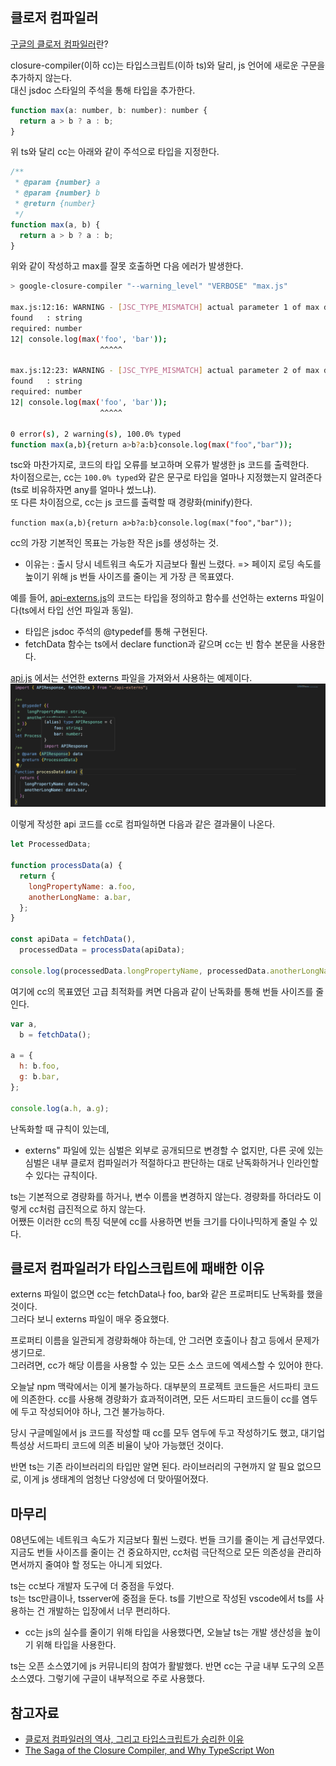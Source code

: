 ## 클로저 컴파일러

[구글의 클로저 컴파일러](https://github.com/google/closure-compiler)란?

closure-compiler(이하 cc)는 타입스크립트(이하 ts)와 달리, js 언어에 새로운 구문을 추가하지 않는다.
<br>대신 jsdoc 스타일의 주석을 통해 타입을 추가한다.

```js
function max(a: number, b: number): number {
  return a > b ? a : b;
}
```

위 ts와 달리 cc는 아래와 같이 주석으로 타입을 지정한다.

```js
/**
 * @param {number} a
 * @param {number} b
 * @return {number}
 */
function max(a, b) {
  return a > b ? a : b;
}
```

위와 같이 작성하고 max를 잘못 호출하면 다음 에러가 발생한다.

```bash
> google-closure-compiler "--warning_level" "VERBOSE" "max.js"

max.js:12:16: WARNING - [JSC_TYPE_MISMATCH] actual parameter 1 of max does not match formal parameter
found   : string
required: number
12| console.log(max('foo', 'bar'));
                    ^^^^^

max.js:12:23: WARNING - [JSC_TYPE_MISMATCH] actual parameter 2 of max does not match formal parameter
found   : string
required: number
12| console.log(max('foo', 'bar'));
                    ^^^^^

0 error(s), 2 warning(s), 100.0% typed
function max(a,b){return a>b?a:b}console.log(max("foo","bar"));
```

tsc와 마찬가지로, 코드의 타입 오류를 보고하며 오류가 발생한 js 코드를 출력한다.
<br>차이점으로는, cc는 `100.0% typed`와 같은 문구로 타입을 얼마나 지정했는지 알려준다(ts로 비유하자면 any를 얼마나 썼느냐).
<br>또 다른 차이점으로, cc는 js 코드를 출력할 때 경량화(minify)한다.

`function max(a,b){return a>b?a:b}console.log(max("foo","bar"));`

cc의 가장 기본적인 목표는 가능한 작은 js를 생성하는 것.

- 이유는 : 출시 당시 네트워크 속도가 지금보다 훨씬 느렸다. => 페이지 로딩 속도를 높이기 위해 js 번들 사이즈를 줄이는 게 가장 큰 목표였다.

예를 들어, [api-externs.js](./cc-example/api-externs.js)의 코드는 타입을 정의하고 함수를 선언하는 externs 파일이다(ts에서 타입 선언 파일과 동일).

- 타입은 jsdoc 주석의 @typedef를 통해 구현된다.
- fetchData 함수는 ts에서 declare function과 같으며 cc는 빈 함수 본문을 사용한다.

[api.js](./cc-example/api.js) 에서는 선언한 externs 파일을 가져와서 사용하는 예제이다.
![Alt text](image.png)

이렇게 작성한 api 코드를 cc로 컴파일하면 다음과 같은 결과물이 나온다.

```js
let ProcessedData;

function processData(a) {
  return {
    longPropertyName: a.foo,
    anotherLongName: a.bar,
  };
}

const apiData = fetchData(),
  processedData = processData(apiData);

console.log(processedData.longPropertyName, processedData.anotherLongName);
```

여기에 cc의 목표였던 고급 최적화를 켜면 다음과 같이 난독화를 통해 번들 사이즈를 줄인다.

```js
var a,
  b = fetchData();

a = {
  h: b.foo,
  g: b.bar,
};

console.log(a.h, a.g);
```

난독화할 때 규칙이 있는데,

- externs" 파일에 있는 심벌은 외부로 공개되므로 변경할 수 없지만, 다른 곳에 있는 심벌은 내부 클로저 컴파일러가 적절하다고 판단하는 대로 난독화하거나 인라인할 수 있다는 규칙이다.

ts는 기본적으로 경량화를 하거나, 변수 이름을 변경하지 않는다. 경량화를 하더라도 이렇게 cc처럼 급진적으로 하지 않는다.
<br>어쨌든 이러한 cc의 특징 덕분에 cc를 사용하면 번들 크기를 다이나믹하게 줄일 수 있다.

## 클로저 컴파일러가 타입스크립트에 패배한 이유

externs 파일이 없으면 cc는 fetchData나 foo, bar와 같은 프로퍼티도 난독화를 했을 것이다.
<br>그러다 보니 externs 파일이 매우 중요했다.

프로퍼티 이름을 일관되게 경량화해야 하는데, 안 그러면 호출이나 참고 등에서 문제가 생기므로.
<br>그러려면, cc가 해당 이름을 사용할 수 있는 모든 소스 코드에 엑세스할 수 있어야 한다.

오늘날 npm 맥락에서는 이게 불가능하다. 대부분의 프로젝트 코드들은 서드파티 코드에 의존한다.
cc를 사용해 경량화가 효과적이려면, 모든 서드파티 코드들이 cc를 염두에 두고 작성되어야 하나, 그건 불가능하다.

당시 구글메일에서 js 코드를 작성할 때 cc를 모두 염두에 두고 작성하기도 했고, 대기업 특성상 서드파티 코드에 의존 비율이 낮아 가능했던 것이다.

반면 ts는 기존 라이브러리의 타입만 알면 된다. 라이브러리의 구현까지 알 필요 없으므로, 이게 js 생태계의 엄청난 다양성에 더 맞아떨어졌다.

## 마무리

08년도에는 네트워크 속도가 지금보다 훨씬 느렸다. 번들 크기를 줄이는 게 급선무였다.
<br>지금도 번들 사이즈를 줄이는 건 중요하지만, cc처럼 극단적으로 모든 의존성을 관리하면서까지 줄여야 할 정도는 아니게 되었다.

ts는 cc보다 개발자 도구에 더 중점을 두었다.
<br>ts는 tsc만큼이나, tsserver에 중점을 둔다. ts를 기반으로 작성된 vscode에서 ts를 사용하는 건 개발하는 입장에서 너무 편리하다.

- cc는 js의 실수를 줄이기 위해 타입을 사용했다면, 오늘날 ts는 개발 생산성을 높이기 위해 타입을 사용한다.

ts는 오픈 소스였기에 js 커뮤니티의 참여가 활발했다. 반면 cc는 구글 내부 도구의 오픈소스였다. 그렇기에 구글이 내부적으로 주로 사용했다.

## 참고자료

- [클로저 컴파일러의 역사, 그리고 타입스크립트가 승리한 이유](https://ktseo41.github.io/blog/log/the-saga-of-the-closure-compiler-and-why-typescript-won.html)
- [The Saga of the Closure Compiler, and Why TypeScript Won](https://effectivetypescript.com/2023/09/27/closure-compiler/)
